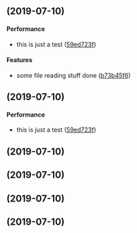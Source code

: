 <a name=""></a>
##  (2019-07-10)


#### Performance

*   this is just a test ([59ed723f](https://github.com/cyclowns/rainsuck/commit/59ed723f3f1f7b66e55686ea24d8469f67bf82fe))

#### Features

*   some file reading stuff done ([b73b45f6](https://github.com/cyclowns/rainsuck/commit/b73b45f65944ad8410e18b7d975c1ef038e0fc25))



<a name=""></a>
##  (2019-07-10)


#### Performance

*   this is just a test ([59ed723f](https://github.com/cyclowns/rainsuck/commit/59ed723f3f1f7b66e55686ea24d8469f67bf82fe))



<a name=""></a>
##  (2019-07-10)




<a name=""></a>
##  (2019-07-10)




<a name=""></a>
##  (2019-07-10)




<a name=""></a>
##  (2019-07-10)




